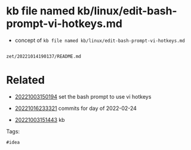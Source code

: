 # kb file named kb/linux/edit-bash-prompt-vi-hotkeys.md

- concept of `kb file named kb/linux/edit-bash-prompt-vi-hotkeys.md`

```
```

` zet/20221014190137/README.md `

# Related

- [20221003150194](/zet/20221003150194/README.md) set the bash prompt to use vi hotkeys

- [20221016233321](/zet/20221016233321/README.md) commits for day of 2022-02-24
- [20221003151443](/zet/20221003151443/README.md) kb

Tags:

    #idea
